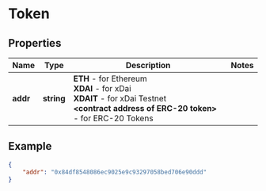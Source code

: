 # Token

## Properties
Name | Type | Description | Notes
------------ | ------------- | ------------- | -------------
**addr** | **string** | <b>ETH</b> - for Ethereum  <br/> <b>XDAI</b> - for xDai <br/> <b>XDAIT</b> - for xDai Testnet <br/> <b> &lt;contract address of ERC-20 token&gt;</b> - for ERC-20 Tokens  | 


## Example

```json
{
    "addr": "0x84df8548086ec9025e9c93297058bed706e90ddd"
}
```